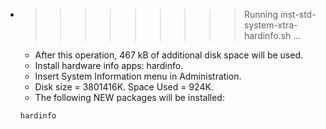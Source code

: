 * >>>>>>>>> Running inst-std-system-xtra-hardinfo.sh ...
  * After this operation, 467 kB of additional disk space will be used.
  * Install hardware info apps: hardinfo.
  * Insert System Information menu in Administration.
  * Disk size = 3801416K. Space Used = 924K.
  * The following NEW packages will be installed:
  ```bash
  hardinfo
  ```
